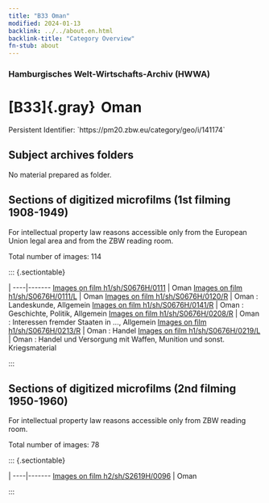 ```yaml
---
title: "B33 Oman"
modified: 2024-01-13
backlink: ../../about.en.html
backlink-title: "Category Overview"
fn-stub: about
---
```


### Hamburgisches Welt-Wirtschafts-Archiv (HWWA)

# [B33]{.gray}&#8201; Oman

<div class="hint">Persistent Identifier: `https://pm20.zbw.eu/category/geo/i/141174`</div>







## Subject archives folders








No material prepared as folder.



<a id="filmsections" />

## Sections of digitized microfilms (1st filming 1908-1949)

<p>For intellectual property law reasons accessible only from the European Union legal area and from the ZBW reading room.</p>



<p>Total number of images: 114</p>




::: {.sectiontable}

 | 
----|-------
<a class="btn" href="https://pm20.zbw.eu/film/h1/sh/S0676H/0111" rel="nofollow">Images on film h1/sh/S0676H/0111</a> | Oman
<a class="btn" href="https://pm20.zbw.eu/film/h1/sh/S0676H/0111/L" rel="nofollow">Images on film h1/sh/S0676H/0111/L</a> | Oman
<a class="btn" href="https://pm20.zbw.eu/film/h1/sh/S0676H/0120/R" rel="nofollow">Images on film h1/sh/S0676H/0120/R</a> | Oman : Landeskunde, Allgemein
<a class="btn" href="https://pm20.zbw.eu/film/h1/sh/S0676H/0141/R" rel="nofollow">Images on film h1/sh/S0676H/0141/R</a> | Oman : Geschichte, Politik, Allgemein
<a class="btn" href="https://pm20.zbw.eu/film/h1/sh/S0676H/0208/R" rel="nofollow">Images on film h1/sh/S0676H/0208/R</a> | Oman : Interessen fremder Staaten in ..., Allgemein
<a class="btn" href="https://pm20.zbw.eu/film/h1/sh/S0676H/0213/R" rel="nofollow">Images on film h1/sh/S0676H/0213/R</a> | Oman : Handel
<a class="btn" href="https://pm20.zbw.eu/film/h1/sh/S0676H/0219/L" rel="nofollow">Images on film h1/sh/S0676H/0219/L</a> | Oman : Handel und Versorgung mit Waffen, Munition und sonst. Kriegsmaterial


:::




## Sections of digitized microfilms (2nd filming 1950-1960)

<p>For intellectual property law reasons accessible only from ZBW reading room.</p>



<p>Total number of images: 78</p>




::: {.sectiontable}

 | 
----|-------
<a class="btn" href="https://pm20.zbw.eu/film/h2/sh/S2619H/0096" rel="nofollow">Images on film h2/sh/S2619H/0096</a> | Oman


:::













